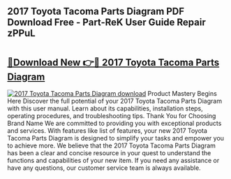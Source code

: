 ## 2017 Toyota Tacoma Parts Diagram PDF Download Free - Part-ReK User Guide Repair zPPuL

# <h2><a href="http://dfsyv6.blite.top/?on=2017+Toyota+Tacoma+Parts+Diagram">🔗Download New 👉🔴 2017 Toyota Tacoma Parts Diagram</a></h2>

[![2017 Toyota Tacoma Parts Diagram download](https://i.imgur.com/lujVjoI.png)](http://dfsyv6.blite.top/?on=2017+Toyota+Tacoma+Parts+Diagram)
Product Mastery Begins Here Discover the full potential of your 2017 Toyota Tacoma Parts Diagram with this user manual. Learn about its capabilities, installation steps, operating procedures, and troubleshooting tips. Thank You for Choosing Brand Name We are committed to providing you with exceptional products and services. With features like list of features, your new 2017 Toyota Tacoma Parts Diagram is designed to simplify your tasks and empower you to achieve more. We believe that the 2017 Toyota Tacoma Parts Diagram has been a clear and concise resource in your quest to understand the functions and capabilities of your new item. If you need any assistance or have any questions, our customer service team is always available.
